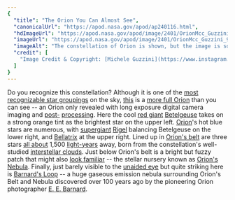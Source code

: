 ```yaml
---
{
  "title": "The Orion You Can Almost See",
  "canonicalUrl": "https://apod.nasa.gov/apod/ap240116.html",
  "hdImageUrl": "https://apod.nasa.gov/apod/image/2401/OrionMcc_Guzzini_1366.jpg",
  "imageUrl": "https://apod.nasa.gov/apod/image/2401/OrionMcc_Guzzini_960.jpg",
  "imageAlt": "The constellation of Orion is shown, but the image is so deep that many nebula appear, making the belt stars and surrounding star almost recognizable. The rollover image labels the brightest stars. Please see the explanation for more detailed information.",
  "credit": [
    "Image Credit & Copyright: [Michele Guzzini](https://www.instagram.com/micheleguzzini/)"
  ]
}
---
```


Do you recognize this constellation? Although it is one of the [most recognizable star groupings](https://en.wikipedia.org/wiki/Orion_(constellation)) on the sky, [this](https://www.instagram.com/p/C1Pz_MdIEmN/) is a [more full Orion](https://apod.nasa.gov/apod/ap151123.html) than you can see -- an Orion only revealed with long exposure digital camera imaging and [post](https://media.snopes.com/2009/01/rand.jpg)[\-](https://www.snopes.com/fact-check/1954-home-computer/) [processing](https://media.snopes.com/2009/01/rand.jpg). Here the cool [red giant](https://en.wikipedia.org/wiki/Red_giant) [Betelgeuse](https://apod.nasa.gov/apod/ap100106.html) takes on a strong orange tint as the brightest star on the upper left. [Orion](https://universe.nasa.gov/news/147/discovering-the-universe-through-the-constellation-orion/)'s hot blue stars are numerous, with [supergiant](https://en.wikipedia.org/wiki/Supergiant_star) [Rigel](https://apod.nasa.gov/apod/ap180115.html) balancing Betelgeuse on the lower right, and [Bellatrix](http://earthsky.org/tonight/bellatrix-orions-third-brightest-means-female-warrior) at the upper right. Lined up in [Orion's belt](https://apod.nasa.gov/apod/ap170604.html) are three stars [all about](https://www.youtube.com/watch?v=lD-5ZOipE48) 1,500 [light-years](https://spaceplace.nasa.gov/light-year/) away, born from the constellation's well-studied [interstellar clouds](http://astronomy.swin.edu.au/cosmos/I/Interstellar+Gas+Cloud). Just below Orion's belt is a bright but fuzzy patch that might also [look familiar](https://www.youtube.com/watch?v=-EjukzL-bJc) -- the stellar nursery known as [Orion's Nebula](https://apod.nasa.gov/apod/ap171129.html). Finally, just barely visible to the [unaided eye](https://www.aoa.org/patients-and-public/resources-for-teachers/how-your-eyes-work) but quite striking here is [Barnard's Loop](https://en.wikipedia.org/wiki/Barnard%27s_Loop) -- a huge gaseous emission nebula surrounding Orion's Belt and Nebula discovered over 100 years ago by the pioneering Orion photographer [E. E. Barnard](https://en.wikipedia.org/wiki/Edward_Emerson_Barnard).

